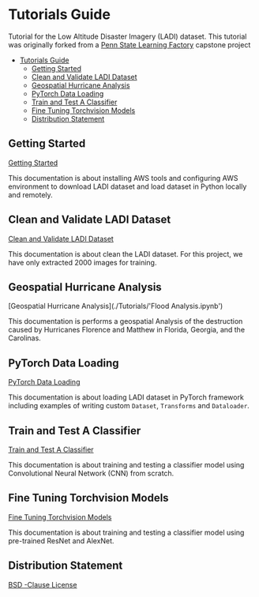 # Tutorials Guide

Tutorial for the Low Altitude Disaster Imagery (LADI) dataset. This tutorial was originally forked from a [Penn State Learning Factory](https://www.lf.psu.edu/) capstone project

- [Tutorials Guide](#tutorials-guide)
  - [Getting Started](#getting-started)
  - [Clean and Validate LADI Dataset](#clean-and-validate-ladi-dataset)
  - [Geospatial Hurricane Analysis](#Geospatial-Hurricane-Analysis)
  - [PyTorch Data Loading](#pytorch-data-loading)
  - [Train and Test A Classifier](#train-and-test-a-classifier)
  - [Fine Tuning Torchvision Models](#fine-tuning-torchvision-models)
  - [Distribution Statement](#distribution-statement)

## Getting Started

[Getting Started](./Tutorials/Get_Started.md)

This documentation is about installing AWS tools and configuring AWS environment to download LADI dataset and load dataset in Python locally and remotely.

## Clean and Validate LADI Dataset

[Clean and Validate LADI Dataset](./Tutorials/Clean_Validate.md)

This documentation is about clean the LADI dataset. For this project, we have only extracted 2000 images for training.

## Geospatial Hurricane Analysis

[Geospatial Hurricane Analysis](./Tutorials/'Flood Analysis.ipynb')

This documentation is performs a geospatial Analysis of the destruction caused by Hurricanes Florence and Matthew in Florida, Georgia, and the Carolinas.

## PyTorch Data Loading

[PyTorch Data Loading](./Tutorials/Pytorch_Data_Load.md)

This documentation is about loading LADI dataset in PyTorch framework including examples of writing custom `Dataset`, `Transforms` and `Dataloader`.

## Train and Test A Classifier

[Train and Test A Classifier](./Tutorials/Train_Test_Classifier.md)

This documentation is about training and testing a classifier model using Convolutional Neural Network (CNN) from scratch.

## Fine Tuning Torchvision Models

[Fine Tuning Torchvision Models](./Tutorials/Fine_Tune_Torchvision_Models.md)

This documentation is about training and testing a classifier model using pre-trained ResNet and AlexNet.

## Distribution Statement

[BSD -Clause License](https://github.com/LADI-Dataset/ladi-tutorial/blob/master/LICENSE)
